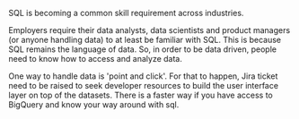 

SQL is becoming a common skill requirement across industries.

Employers require their data analysts, data scientists and product managers (or anyone handling data) to at least be familiar with SQL. 
This is because SQL remains the language of data. So, in order to be data driven, people need to know how to access and analyze data.

One way to handle data is 'point and click'. For that to happen, Jira ticket need to be raised to seek developer resources to build the user interface layer on top of the datasets. There is a faster way if you have access to BigQuery and know your way around with sql. 
